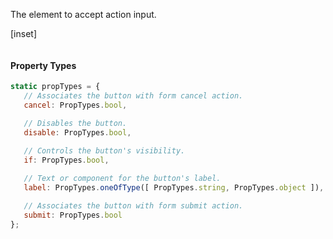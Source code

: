 ﻿The element to accept action input. 

[inset]

```csharp
```

#### Property Types

```jsx
static propTypes = {
   // Associates the button with form cancel action.
   cancel: PropTypes.bool,

   // Disables the button.
   disable: PropTypes.bool,
   
   // Controls the button's visibility.
   if: PropTypes.bool,

   // Text or component for the button's label.
   label: PropTypes.oneOfType([ PropTypes.string, PropTypes.object ]),

   // Associates the button with form submit action.
   submit: PropTypes.bool
};
```